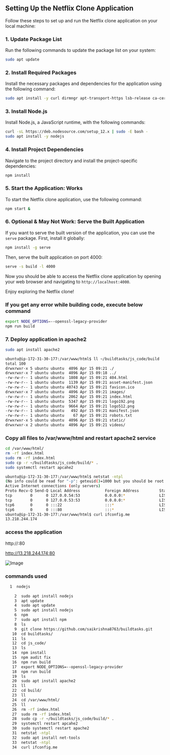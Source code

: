## Setting Up the Netflix Clone Application

Follow these steps to set up and run the Netflix clone application on your local machine:

### 1. Update Package List

Run the following commands to update the package list on your system:

```bash
sudo apt update
```

### 2. Install Required Packages

Install the necessary packages and dependencies for the application using the following command:

```bash
sudo apt install -y curl dirmngr apt-transport-https lsb-release ca-certificates
```

### 3. Install Node.js

Install Node.js, a JavaScript runtime, with the following commands:

```bash
curl -sL https://deb.nodesource.com/setup_12.x | sudo -E bash -
sudo apt install -y nodejs
```

### 4. Install Project Dependencies

Navigate to the project directory and install the project-specific dependencies:

```bash
npm install
```

### 5. Start the Application: Works

To start the Netflix clone application, use the following command:

```bash
npm start &
```

### 6. Optional & May Not Work: Serve the Built Application

If you want to serve the built version of the application, you can use the `serve` package. First, install it globally:

```bash
npm install -g serve
```

Then, serve the built application on port 4000:

```bash
serve -s build -l 4000
```

Now you should be able to access the Netflix clone application by opening your web browser and navigating to `http://localhost:4000`.

Enjoy exploring the Netflix clone!


### If you get any error while building code, execute below command

```bash
export NODE_OPTIONS=--openssl-legacy-provider
npm run build
```
### 7. Deploy application in apache2
```bash
sudo apt install apache2
```
```bash
ubuntu@ip-172-31-30-177:/var/www/html$ ll ~/buildtasks/js_code/build
total 100
drwxrwxr-x 5 ubuntu ubuntu  4096 Apr 15 09:21 ./
drwxrwxr-x 7 ubuntu ubuntu  4096 Apr 15 09:18 ../
-rw-rw-r-- 1 ubuntu ubuntu  1808 Apr 15 09:21 404.html
-rw-rw-r-- 1 ubuntu ubuntu  1139 Apr 15 09:21 asset-manifest.json
-rw-rw-r-- 1 ubuntu ubuntu 40743 Apr 15 09:21 favicon.ico
drwxrwxr-x 7 ubuntu ubuntu  4096 Apr 15 09:21 images/
-rw-rw-r-- 1 ubuntu ubuntu  2062 Apr 15 09:21 index.html
-rw-rw-r-- 1 ubuntu ubuntu  5347 Apr 15 09:21 logo192.png
-rw-rw-r-- 1 ubuntu ubuntu  9664 Apr 15 09:21 logo512.png
-rw-rw-r-- 1 ubuntu ubuntu   492 Apr 15 09:21 manifest.json
-rw-rw-r-- 1 ubuntu ubuntu    67 Apr 15 09:21 robots.txt
drwxrwxr-x 5 ubuntu ubuntu  4096 Apr 15 09:21 static/
drwxrwxr-x 2 ubuntu ubuntu  4096 Apr 15 09:21 videos/
```

### Copy all files to /var/www/html and restart apache2 service

```bash
cd /var/www/html/
rm -rf index.html
sudo rm -rf index.html
sudo cp -r ~/buildtasks/js_code/build/* .
sudo systemctl restart apcahe2
```

```bash
ubuntu@ip-172-31-30-177:/var/www/html$ netstat -ntpl
(No info could be read for "-p": geteuid()=1000 but you should be root.)
Active Internet connections (only servers)
Proto Recv-Q Send-Q Local Address           Foreign Address         State       PID/Program name
tcp        0      0 127.0.0.54:53           0.0.0.0:*               LISTEN      -
tcp        0      0 127.0.0.53:53           0.0.0.0:*               LISTEN      -
tcp6       0      0 :::22                   :::*                    LISTEN      -
tcp6       0      0 :::80                   :::*                    LISTEN      -
ubuntu@ip-172-31-30-177:/var/www/html$ curl ifconfig.me
13.218.244.174
```


### access the application

http://<public ip>:80

http://13.218.244.174:80

![Image](https://github.com/user-attachments/assets/51fc9ede-de8e-4d56-a6db-c2d7b929a26b)



### commands used
```bash
  1  nodejs
  
    2  sudo apt install nodejs
    3  apt update
    4  sudo apt update
    5  sudo apt install nodejs
    6  npm
    7  sudo apt install npm
    8  ls
    9  git clone https://github.com/saikrishna8763/buildtasks.git
   10  cd buildtasks/
   11  ls
   12  cd js_code/
   13  ls
   14  npm install
   15  npm audit fix
   16  npm run build
   17  export NODE_OPTIONS=--openssl-legacy-provider
   18  npm run build
   19  ls
   20  sudo apt install apache2
   21  ll
   22  cd build/
   23  ll
   24  cd /var/www/html/
   25  ll
   26  rm -rf index.html
   27  sudo rm -rf index.html
   28  sudo cp -r ~/buildtasks/js_code/build/* .
   29  systemctl restart apcahe2
   30  sudo systemctl restart apache2
   31  netstat -ntpl
   32  sudo apt install net-tools
   33  netstat -ntpl
   34  curl ifconfig.me
```
